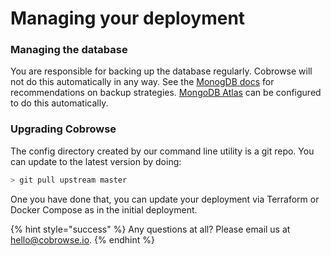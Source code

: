 # Managing your deployment

### Managing the database

You are responsible for backing up the database regularly. Cobrowse will not do this automatically in any way. See the [MonogDB docs](https://docs.mongodb.com/manual/core/backups/) for recommendations on backup strategies. [MongoDB Atlas](https://www.mongodb.com/cloud/atlas) can be configured to do this automatically.

### Upgrading Cobrowse

The config directory created by our command line utility is a git repo. You can update to the latest version by doing:

```bash
> git pull upstream master
```

One you have done that, you can update your deployment via Terraform or Docker Compose as in the initial deployment.

{% hint style="success" %}
Any questions at all? Please email us at [hello@cobrowse.io](mailto:hello@cobrowse.io).
{% endhint %}

